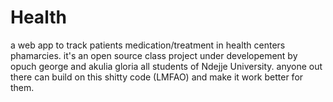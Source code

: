 # Health
a web app to track patients medication/treatment in health centers phamarcies. it's an open source class project under developement
by opuch george and akulia gloria all students of Ndejje University. anyone out there can build on this shitty code (LMFAO) and make it work better for them.
